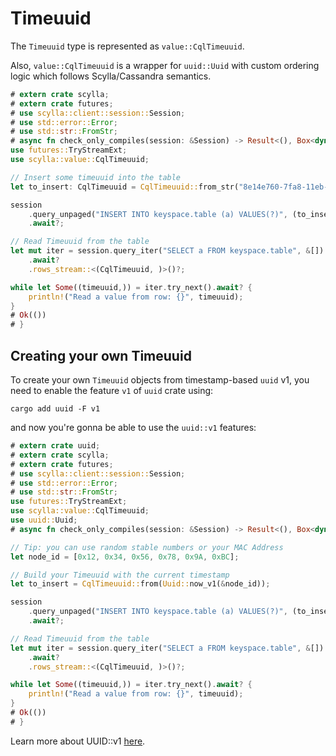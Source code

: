 # Timeuuid

The `Timeuuid` type is represented as `value::CqlTimeuuid`.

Also, `value::CqlTimeuuid` is a wrapper for `uuid::Uuid` with custom ordering logic which follows Scylla/Cassandra semantics.

```rust
# extern crate scylla;
# extern crate futures;
# use scylla::client::session::Session;
# use std::error::Error;
# use std::str::FromStr;
# async fn check_only_compiles(session: &Session) -> Result<(), Box<dyn Error>> {
use futures::TryStreamExt;
use scylla::value::CqlTimeuuid;

// Insert some timeuuid into the table
let to_insert: CqlTimeuuid = CqlTimeuuid::from_str("8e14e760-7fa8-11eb-bc66-000000000001")?;

session
    .query_unpaged("INSERT INTO keyspace.table (a) VALUES(?)", (to_insert,))
    .await?;

// Read Timeuuid from the table
let mut iter = session.query_iter("SELECT a FROM keyspace.table", &[])
    .await?
    .rows_stream::<(CqlTimeuuid, )>()?;

while let Some((timeuuid,)) = iter.try_next().await? {
    println!("Read a value from row: {}", timeuuid);
}
# Ok(())
# }
```

## Creating your own Timeuuid

To create your own `Timeuuid` objects from timestamp-based `uuid` v1, you need to enable the feature `v1` of `uuid` crate using:

```shell
cargo add uuid -F v1
```

and now you're gonna be able to use the `uuid::v1` features: 

```rust
# extern crate uuid;
# extern crate scylla;
# extern crate futures;
# use scylla::client::session::Session;
# use std::error::Error;
# use std::str::FromStr;
use futures::TryStreamExt;
use scylla::value::CqlTimeuuid;
use uuid::Uuid;
# async fn check_only_compiles(session: &Session) -> Result<(), Box<dyn Error>> {

// Tip: you can use random stable numbers or your MAC Address
let node_id = [0x12, 0x34, 0x56, 0x78, 0x9A, 0xBC];

// Build your Timeuuid with the current timestamp
let to_insert = CqlTimeuuid::from(Uuid::now_v1(&node_id));

session
    .query_unpaged("INSERT INTO keyspace.table (a) VALUES(?)", (to_insert,))  
    .await?;

// Read Timeuuid from the table
let mut iter = session.query_iter("SELECT a FROM keyspace.table", &[])
    .await?
    .rows_stream::<(CqlTimeuuid, )>()?;

while let Some((timeuuid,)) = iter.try_next().await? {
    println!("Read a value from row: {}", timeuuid);
}
# Ok(())
# }
```

Learn more about UUID::v1 [here](https://en.wikipedia.org/wiki/Universally_unique_identifier#Version_1_(date-time_and_MAC_address)).